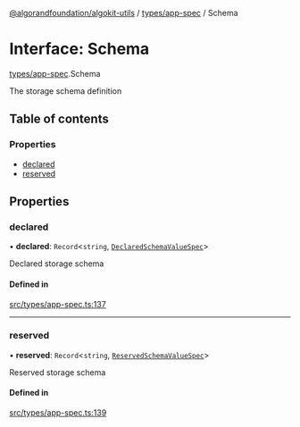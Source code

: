 [@algorandfoundation/algokit-utils](../README.md) / [types/app-spec](../modules/types_app_spec.md) / Schema

# Interface: Schema

[types/app-spec](../modules/types_app_spec.md).Schema

The storage schema definition

## Table of contents

### Properties

- [declared](types_app_spec.Schema.md#declared)
- [reserved](types_app_spec.Schema.md#reserved)

## Properties

### declared

• **declared**: `Record`<`string`, [`DeclaredSchemaValueSpec`](types_app_spec.DeclaredSchemaValueSpec.md)\>

Declared storage schema

#### Defined in

[src/types/app-spec.ts:137](https://github.com/algorandfoundation/algokit-utils-ts/blob/main/src/types/app-spec.ts#L137)

___

### reserved

• **reserved**: `Record`<`string`, [`ReservedSchemaValueSpec`](types_app_spec.ReservedSchemaValueSpec.md)\>

Reserved storage schema

#### Defined in

[src/types/app-spec.ts:139](https://github.com/algorandfoundation/algokit-utils-ts/blob/main/src/types/app-spec.ts#L139)
